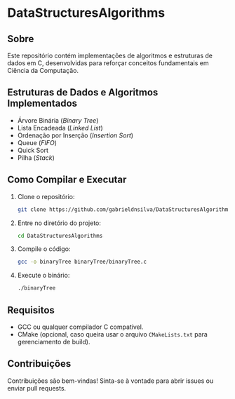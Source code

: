 ﻿# DataStructuresAlgorithms

## Sobre
Este repositório contém implementações de algoritmos e estruturas de dados em C, desenvolvidas para reforçar conceitos fundamentais em Ciência da Computação.

## Estruturas de Dados e Algoritmos Implementados
- Árvore Binária (*Binary Tree*)
- Lista Encadeada (*Linked List*)
- Ordenação por Inserção (*Insertion Sort*)
- Queue (*FIFO*)
- Quick Sort
- Pilha (*Stack*)

## Como Compilar e Executar
1. Clone o repositório:
    ```bash
    git clone https://github.com/gabrieldnsilva/DataStructuresAlgorithms.git
    ```
2. Entre no diretório do projeto:
    ```bash
    cd DataStructuresAlgorithms
    ```
3. Compile o código:
    ```bash
    gcc -o binaryTree binaryTree/binaryTree.c
    ```

4. Execute o binário:
    ```bash
    ./binaryTree
    ```

## Requisitos
- GCC ou qualquer compilador C compatível.
- CMake (opcional, caso queira usar o arquivo `CMakeLists.txt` para gerenciamento de build).

## Contribuições
Contribuições são bem-vindas! Sinta-se à vontade para abrir issues ou enviar pull requests.
